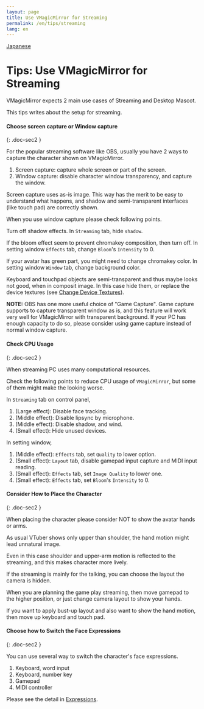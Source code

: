 ```yaml
---
layout: page
title: Use VMagicMirror for Streaming
permalink: /en/tips/streaming
lang: en
---
```


[Japanese](../../tips/streaming)

# Tips: Use VMagicMirror for Streaming

VMagicMirror expects 2 main use cases of Streaming and Desktop Mascot.

This tips writes about the setup for streaming.

#### Choose screen capture or Window capture
{: .doc-sec2 }

For the popular streaming software like OBS, usually you have 2 ways to capture the character shown on VMagicMirror.

1. Screen capture: capture whole screen or part of the screen.
2. Window capture: disable character window transparency, and capture the window.

Screen capture uses as-is image. This way has the merit to be easy to understand what happens, and shadow and semi-transparent interfaces (like touch pad) are correctly shown.

When you use window capture please check following points.

Turn off shadow effects. In `Streaming` tab, hide `shadow`.

If the bloom effect seem to prevent chromakey composition, then turn off. In setting window `Effects` tab, change `Bloom`'s `Intensity` to 0.

If your avatar has green part, you might need to change chromakey color. In setting window `Window` tab, change background color.

Keyboard and touchpad objects are semi-transparent and thus maybe looks not good, when in composit image. In this case hide them, or replace the device textures (see [Change Device Textures](./change_textures)).

**NOTE:** OBS has one more useful choice of "Game Capture". Game capture supports to capture transparent window as is, and this feature will work very well for VMagicMirror with transparent background. If your PC has enough capacity to do so, please consider using game capture instead of normal window capture.

#### Check CPU Usage
{: .doc-sec2 }

When streaming PC uses many computational resources.

Check the following points to reduce CPU usage of `VMagicMirror`, but some of them might make the looking worse.

In `Streaming` tab on control panel,

1. (Large effect): Disable face tracking.
2. (Middle effect): Disable lipsync by microphone.
3. (Middle effect): Disable shadow, and wind.
4. (Small effect): Hide unused devices.

In setting window,

1. (Middle effect): `Effects` tab, set `Quality` to lower option.
2. (Small effect): `Layout` tab, disable gamepad input capture and MIDI input reading. 
3. (Small effect): `Effects` tab, set `Image Quality` to lower one.
4. (Small effect): `Effects` tab, set `Bloom`'s `Intensity` to 0.

#### Consider How to Place the Character
{: .doc-sec2 }

When placing the character please consider NOT to show the avatar hands or arms.

As usual VTuber shows only upper than shoulder, the hand motion might lead unnatural image.

Even in this case shoulder and upper-arm motion is reflected to the streaming, and this makes character more lively.

If the streaming is mainly for the talking, you can choose the layout the camera is hidden.

When you are planning the game play streaming, then move gamepad to the higher position, or just change camera layout to show your hands.

If you want to apply bust-up layout and also want to show the hand motion, then move up keyboard and touch pad.

#### Choose how to Switch the Face Expressions
{: .doc-sec2 }

You can use several way to switch the character's face expressions.

1. Keyboard, word input
2. Keyboard, number key
3. Gamepad
4. MIDI controller

Please see the detail in [Expressions](../docs/expressions).
